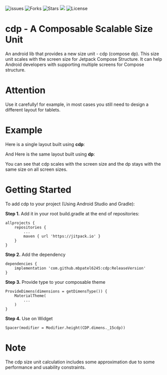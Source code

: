 ![issues](https://img.shields.io/github/issues/mbpatel6245/cdp)
![Forks](https://img.shields.io/github/forks/mbpatel6245/cdp)
![Stars](https://img.shields.io/github/stars/mbpatel6245/cdp)
[![](https://jitpack.io/v/mbpatel6245/cdp.svg)](https://jitpack.io/#mbpatel6245/cdp)
![License](https://img.shields.io/github/license/mbpatel6245/cdp)

# cdp - A Composable Scalable Size Unit
An android lib that provides a new size unit - cdp (compose dp). This size unit scales with the screen size for Jetpack Compose Structure. It can help Android developers with supporting multiple screens for Compose structure.

# Attention
Use it carefully! for example, in most cases you still need to design a different layout for tablets.

# Example
Here is a single layout built using **cdp**:



And Here is the same layout built using **dp**:



You can see that cdp scales with the screen size and the dp stays with the same size on all screen sizes.

# Getting Started
To add cdp to your project (Using Android Studio and Gradle):

**Step 1.** Add it in your root build.gradle at the end of repositories:
```
allprojects {
    repositories {
        ...
        maven { url 'https://jitpack.io' }
    }
}
```

**Step 2.** Add the dependency
```
dependencies {
    implementation 'com.github.mbpatel6245:cdp:ReleaseVersion'
}
```

**Step 3.** Provide type to your composable theme
```
ProvideDimens(dimensions = getDimensType()) {
    MaterialTheme(
        ...
    )
}
```
**Step 4.** Use on Widget
```
Spacer(modifier = Modifier.height(CDP.dimens._15cdp))
```

# Note
The cdp size unit calculation includes some approximation due to some performance and usability constraints.
